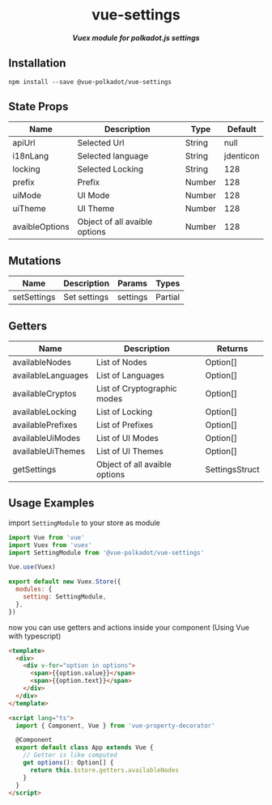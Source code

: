 <h1 align="center">vue-settings</h1>

<h5 align="center">Vuex module for polkadot.js settings </h5>

## Installation

`npm install --save @vue-polkadot/vue-settings`

## State Props

| Name           | Description                   | Type   | Default   |
| -------------- | ----------------------------- | ------ | --------- |
| apiUrl         | Selected Url                  | String | null      |
| i18nLang       | Selected language             | String | jdenticon |
| locking        | Selected Locking              | String | 128       |
| prefix         | Prefix                        | Number | 128       |
| uiMode         | UI Mode                       | Number | 128       |
| uiTheme        | UI Theme                      | Number | 128       |
| avaibleOptions | Object of all avaible options | Number | 128       |

## Mutations

| Name        | Description  | Params   | Types                   |
| ----------- | ------------ | -------- | ----------------------- |
| setSettings | Set settings | settings | Partial<SettingsStruct> |

## Getters

| Name               | Description                   | Returns        |
| ------------------ | ----------------------------- | -------------- |
| availableNodes     | List of Nodes                 | Option[]       |
| availableLanguages | List of Languages             | Option[]       |
| availableCryptos   | List of Cryptographic modes   | Option[]       |
| availableLocking   | List of Locking               | Option[]       |
| availablePrefixes  | List of Prefixes              | Option[]       |
| availableUiModes   | List of UI Modes              | Option[]       |
| availableUiThemes  | List of UI Themes             | Option[]       |
| getSettings        | Object of all avaible options | SettingsStruct |

## Usage Examples

import `SettingModule` to your store as module

```js
import Vue from 'vue'
import Vuex from 'vuex'
import SettingModule from '@vue-polkadot/vue-settings'

Vue.use(Vuex)

export default new Vuex.Store({
  modules: {
    setting: SettingModule,
  },
})
```

now you can use getters and actions inside your component (Using Vue with typescript)

```html
<template>
  <div>
    <div v-for="option in options">
      <span>{{option.value}}</span>
      <span>{{option.text}}</span>
    </div>
  </div>
</template>

<script lang="ts">
  import { Component, Vue } from 'vue-property-decorator'

  @Component
  export default class App extends Vue {
    // Getter is like computed
    get options(): Option[] {
      return this.$store.getters.availableNodes
    }
  }
</script>
```
